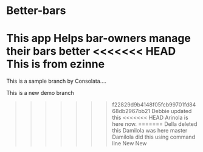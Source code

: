 # Better-bars
This app Helps bar-owners manage their bars better
<<<<<<< HEAD
This is from ezinne
=======
This is a sample branch by Consolata....

This is a new demo branch
>>>>>>> f22829d9b4148f05fcb99701fd8468db2967bb21
Debbie updated this
<<<<<<< HEAD
Arinola is here now.
=======
Della deleted this
Damilola was here
>>>>>>> master
Damilola did this using command line
New New